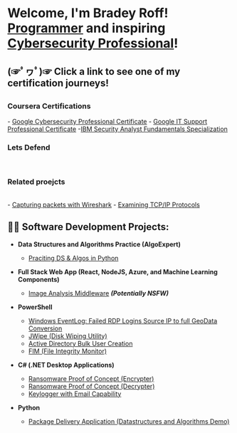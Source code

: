 <h1>Welcome, I'm Bradey Roff! <br/><a href="https://github.com/BradRoff">Programmer</a> and inspiring <a href="https://www.linkedin.com/in/brad-roff/">Cybersecurity Professional</a>!
 
  
  <h2>
   (☞ﾟヮﾟ)☞  Click a link to see one of my certification journeys!
  <h2>
    <h3>Coursera Certifications</h3>
     - <a href = "https://raw.githubusercontent.com/BradRoff/write-up/refs/heads/main/coursera/img/GITS.jpeg">Google Cybersecurity Professional Certificate</a></n>
     - <a href = "https://raw.githubusercontent.com/BradRoff/write-up/refs/heads/main/coursera/img/GITS.jpeg">Google IT Support Professional Certificate</a></n>
     -<a href = "https://raw.githubusercontent.com/BradRoff/write-up/refs/heads/main/coursera/img/GITS.jpeg">IBM Security Analyst Fundamentals Specialization</a></b>
    <h3>Lets Defend</h3></br>
    <h3>Related proejcts</h3></br>
    - <a href="https://raw.githubusercontent.com/BradRoff/write-up/refs/heads/main/coursera/img/GITS.jpeg">Capturing packets with Wireshark</a></b>
    - <a href="https://raw.githubusercontent.com/BradRoff/write-up/refs/heads/main/coursera/img/GITS.jpeg">Examining TCP/IP Protocols</a></b>
  

<h2>👨‍💻 Software Development Projects:</h2>

- <b>Data Structures and Algorithms Practice (AlgoExpert)</b>
  - [Praciting DS & Algos in Python](https://github.com/joshmadakor1/Algorithms-Practice)
- <b>Full Stack Web App (React, NodeJS, Azure, and Machine Learning Components)</b>
  - [Image Analysis Middleware](https://github.com/joshmadakor1/4chan-Image-Analysis-Middleware-C964) <b><i>(Potentially NSFW)</b></i>

- <b>PowerShell</b>
  - [Windows EventLog: Failed RDP Logins Source IP to full GeoData Conversion](https://github.com/joshmadakor1/Sentinel-Lab)
  - [JWipe (Disk Wiping Utility)](https://github.com/joshmadakor1/Jwipe.PowerShell)
  - [Active Directory Bulk User Creation](https://github.com/joshmadakor1/AD_PS)
  - [FIM (File Integrity Monitor)](https://github.com/joshmadakor1/PowerShell-Integrity-FIM)
- <b>C# (.NET Desktop Applications)</b>
  - [Ransomware Proof of Concept (Encrypter)](https://github.com/joshmadakor1/EncrypterPOC)
  - [Ransomware Proof of Concept (Decrypter)](https://github.com/joshmadakor1/DecrypterPOC)
  - [Keylogger with Email Capability](https://github.com/joshmadakor1/Key-Logger-With-Email)
- <b>Python</b>
  - [Package Delivery Application (Datastructures and Algorithms Demo)](https://github.com/joshmadakor1/Package-Delivery-Pathfinding-Algorithm)

<!--
<h2> 🤳 Connect with me:</h2>


[<img align="left" alt="JoshMadakor | LinkedIn" width="22px" src="https://cdn.jsdelivr.net/npm/simple-icons@v3/icons/linkedin.svg" />][linkedin]
[<img align="left" alt="JoshMadakor | Instagram" width="22px" src="https://cdn.jsdelivr.net/npm/simple-icons@v3/icons/instagram.svg" />][instagram]

[twitter]: https://twitter.com/joshmadakor
[youtube]: https://www.youtube.com/c/joshmadakor
[instagram]: https://www.instagram.com/joshmadakor/
[linkedin]: https://linkedin.com/in/joshmadakor

<!--
**joshmadakor1/joshmadakor1** is a ✨ _special_ ✨ repository because its `README.md` (this file) appears on your GitHub profile.

Here are some ideas to get you started:

- 🔭 I’m currently working on ...
- 🌱 I’m currently learning ...
- 👯 I’m looking to collaborate on ...
- 🤔 I’m looking for help with ...
- 💬 Ask me about ...
- 📫 How to reach me: ...
- 😄 Pronouns: ...
- ⚡ Fun fact: ...
-->
